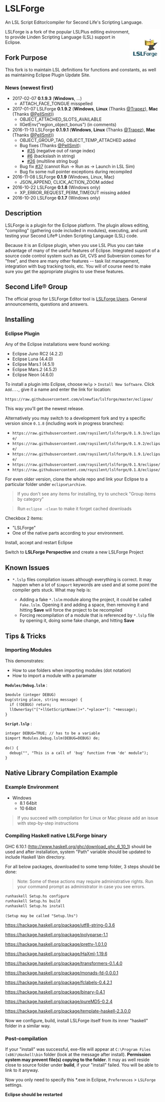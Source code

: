 # LSLForge

An LSL Script Editor/compiler for Second Life's Scripting Language.

<img src="doc/logo100x100.jpg" align="right" width="100px" height="100px" margin="20px" padding="20px"/>

LSLForge is a fork of the popular LSLPlus editing evironment, to provide Linden Scripting Language (LSL) support in Eclipse.

## Fork Purpose

This fork is to maintain LSL definitions for functions and constants, as well as maintaining Eclipse Plugin Update Site.

### News (newest first)

* 2017-02-07 **0.1.9.3** (**Windows**, ...)
    * ATTACH_FACE_TONGUE misspelled
* 2017-01-07 LSLForge **0.1.9.2** (**Windows**, **Linux** (Thanks [@Trapez](https://github.com/Trapez)), **Mac** (Thanks [@PellSmit](https://github.com/PellSmit)))
    * OBJECT_ATTACHED_SLOTS_AVAILABLE
    * llGetEnv("region_object_bonus") (in comments)
* 2016-11-13 LSLForge **0.1.9.1** (**Windows**, **Linux** (Thanks [@Trapez](https://github.com/Trapez)), **Mac** (Thanks [@PellSmit](https://github.com/PellSmit)))
    * OBJECT_GROUP_TAG, OBJECT_TEMP_ATTACHED added
    * Bug fixes (Thanks [@PellSmit](https://github.com/PellSmit)):
        * [#35](https://github.com/raysilent/lslforge/issues/35) (negative out of range index)
        * [#6](https://github.com/raysilent/lslforge/issues/6) (backslash in string)
        * [#26](https://github.com/raysilent/lslforge/issues/26) (multiline string bug) 
    * Bug fix [#37](https://github.com/raysilent/lslforge/issues/37) (cannot Run -> Run as -> Launch in LSL Sim)
    * Bug fix some null pointer exceptions during recompiled 
* 2016-11-08 LSLForge **0.1.9** (Windows, Linux, Mac)
    * JSON_APPEND, CLICK_ACTION_ZOOM added
* 2016-10-22 LSLForge **0.1.8** (Windows only)
    * XP_ERROR_REQUEST_PERM_TIMEOUT missing added
* 2016-10-20 LSLForge **0.1.7** (Windows only)

## Description

LSLForge is a plugin for the Eclipse platform. The plugin allows editing, "compiling" (gathering code included in modules), executing, and unit testing your Second Life® Linden Scripting Language (LSL) code.

Because it is an Eclipse plugin, when you use LSL Plus you can take advantage of many of the useful features of Eclipse. Integrated support of a source code control system such as Git, CVS and Subversion comes for "free", and there are many other features -- task list management, integration with bug tracking tools, etc. You will of course need to make sure you get the appropriate plugins to use these features.

## Second Life® Group

The official group for LSLForge Editor tool is [LSLForge Users](secondlife:///app/group/381ff28c-1171-27ac-77f5-ded3471b6245/about). General announcements, questions and answers.

## Installing

### Eclipse Plugin

Any of the Eclipse installations were found working:

* Eclipse Juno RC2 (4.2.2)
* Eclipse Luna (4.4.0)
* Eclipse Mars.1 (4.5.1)
* Eclipse Mars.2 (4.5.2)
* Eclipse Neon (4.6.0)

To install a plugin into Eclipse, choose ``Help`` > ``Install New Software``. Click ``Add...``, give it a name and enter the link for location:

``https://raw.githubusercontent.com/elnewfie/lslforge/master/eclipse/``

This way you'll get the newest release.

Alternatively you may switch to a development fork and try a specific version since ``0.1.8`` (including work in progress branches):

* ``https://raw.githubusercontent.com/raysilent/lslforge/0.1.9.3/eclipse/``
* ``https://raw.githubusercontent.com/raysilent/lslforge/0.1.9.2/eclipse/``
* ``https://raw.githubusercontent.com/raysilent/lslforge/0.1.9.1/eclipse/``
* ``https://raw.githubusercontent.com/raysilent/lslforge/0.1.9/eclipse/``
* ``https://raw.githubusercontent.com/raysilent/lslforge/0.1.8/eclipse/``


For even older version, clone the whole repo and link your Eclipse to a particular folder under ``eclipse\archive``. 

> If you don't see any items for installing, try to uncheck "Group items by category"

> Run ``eclipse -clean`` to make it forget cached downloads

Checkbox 2 items:

* "LSLForge"
* One of the native parts according to your environment. 

Install, accept and restart Eclipse

Switch to **LSLForge Perspective** and create a new LSLForge Project 

## Known Issues

* ``*.lslp`` files compilation issues although everything is correct. It may happen when a lot of ``$import`` keywords are used and at some point the compiler gets stuck. What may help is:

    * Adding a fake ``*.lslm`` module along the project, it could be called ``Fake.lslm``. Opening it and adding a space, then removing it and hitting **Save** will force the project to be recompiled
    * Forcing recompilation of a module that is referenced by ``*.lslp`` file by opening it, doing some fake change, and hitting **Save**

## Tips & Tricks

### Importing Modules

This demonstrates:
* How to use folders when importing modules (dot notation)
* How to import a module with a paramater

**`Modules/Debug.lslm`** :
```
$module (integer DEBUG)
bug(string place, string message) {
  if (!DEBUG) return;
  llOwnerSay("["+llGetScriptName()+"."+place+"]: "+message);
}
```

**`Script.lslp`** :
```
integer DEBUG=TRUE; // has to be a variable
$import Modules.Debug.lslm(DEBUG=DEBUG) de;

do() {
  debug("", "This is a call of 'bug' function from 'de' module");
}

```

## Native Library Compilation Example

### Example Environment

* Windows 
    * 8.1 64bit
    * 10 64bit

> If you succeed with compilation for Linux or Mac please add an issue with step-by-step instructions

### Compiling Haskell native LSLForge binary

GHC 6.10.1 (http://www.haskell.org/ghc/download_ghc_6_10_1) should be used and after installation, system "Path" variable should be updated to include Haskell \bin directory.

For all below packages, downloaded to some temp folder, 3 steps should be done:

> Note: Some of these actions may require administrative rights. Run your command prompt as administrator in case you see errors.

```
runhaskell Setup.hs configure
runhaskell Setup.hs build
runhaskell Setup.hs install

(Setup may be called "Setup.lhs")

```

https://hackage.haskell.org/package/utf8-string-0.3.6

https://hackage.haskell.org/package/polyparse-1.1

https://hackage.haskell.org/package/pretty-1.0.1.0

https://hackage.haskell.org/package/HaXml-1.19.6

https://hackage.haskell.org/package/transformers-0.1.4.0

https://hackage.haskell.org/package/monads-fd-0.0.0.1

https://hackage.haskell.org/package/fclabels-0.4.2.1

https://hackage.haskell.org/package/binary-0.4.1

https://hackage.haskell.org/package/pureMD5-0.2.4

https://hackage.haskell.org/package/template-haskell-2.3.0.0

Now we configure, build, install LSLForge itself from its inner "haskell" folder in a similar way.

### Post-compilation

If your "install" was successful, exe-file will appear at ``C:\Program Files (x86)\Haskell\bin`` folder (look at the message after install). **Permission system may prevent file(s) copying to the folder**. It may as well reside close to source folder under **build**, if your "install" failed. You will be able to link to it anyway.

Now you only need to specify this *.exe in Eclipse, ``Preferences`` > ``LSLForge`` settings.

**Eclipse should be restarted**
